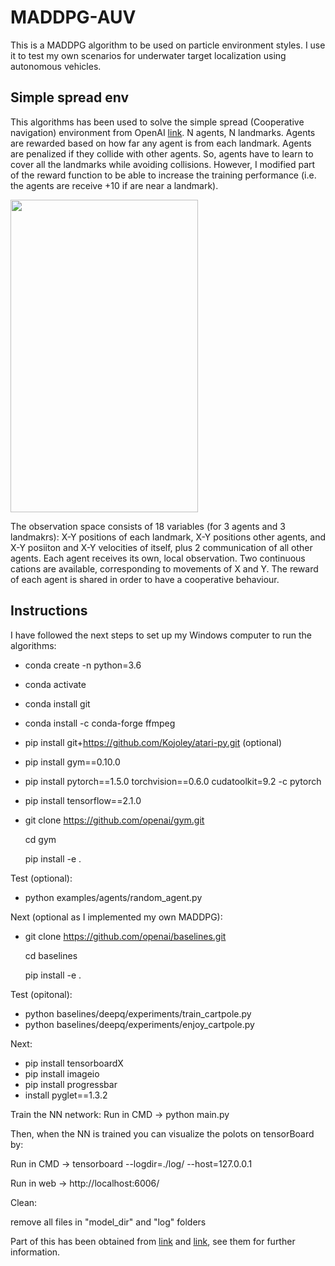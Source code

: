 # MADDPG-AUV
This is a MADDPG algorithm to be used on particle environment styles. I use it to test my own scenarios for underwater target localization using autonomous vehicles. 

## Simple spread env
This algorithms has been used to solve the simple spread (Cooperative navigation) environment from OpenAI [link](https://github.com/openai/multiagent-particle-envs). N agents, N landmarks. Agents are rewarded based on how far any agent is from each landmark. Agents are penalized if they collide with other agents. So, agents have to learn to cover all the landmarks while avoiding collisions. However, I modified part of the reward function to be able to increase the training performance (i.e. the agents are receive +10 if are near a landmark).

<img src="https://github.com/imasmitja/MADDPG-AUV/blob/main/model/episode-49002.gif" width="300" height="500"/>

The observation space consists of 18 variables (for 3 agents and 3 landmakrs): X-Y positions of each landmark, X-Y positions other agents, and X-Y posiiton and X-Y velocities of itself, plus 2 communication of all other agents. Each agent receives its own, local observation. Two continuous cations are available, corresponding to movements of X and Y. The reward of each agent is shared in order to have a cooperative behaviour.

## Instructions
I have followed the next steps to set up my Windows computer to run the algorithms:

- conda create -n <env-name> python=3.6
- conda activate <env-name>
- conda install git
- conda install -c conda-forge ffmpeg
- pip install git+https://github.com/Kojoley/atari-py.git (optional)
- pip install gym==0.10.0
- pip install pytorch==1.5.0 torchvision==0.6.0 cudatoolkit=9.2 -c pytorch
- pip install tensorflow==2.1.0
- git clone https://github.com/openai/gym.git

  cd gym
 
  pip install -e .
  
Test (optional):
 - python examples/agents/random_agent.py

Next (optional as I implemented my own MADDPG):
- git clone https://github.com/openai/baselines.git

  cd baselines
  
  pip install -e .
  
Test (opitonal):
- python baselines/deepq/experiments/train_cartpole.py
- python baselines/deepq/experiments/enjoy_cartpole.py

Next:
- pip install tensorboardX
- pip install imageio
- pip install progressbar
- install pyglet==1.3.2

Train the NN network:
Run in CMD -> python main.py


Then, when the NN is trained you can visualize the polots on tensorBoard by:

Run in CMD -> tensorboard --logdir=./log/ --host=127.0.0.1

Run in web -> http://localhost:6006/


Clean:

remove all files in "model_dir" and "log" folders

Part of this has been obtained from [link](https://arztsamuel.github.io/en/blogs/2018/Gym-and-Baselines-on-Windows.html) and [link](https://knowledge.udacity.com/questions/131475), see them for further information.

